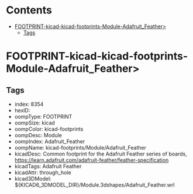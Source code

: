 



Contents
========

* [FOOTPRINT-kicad-kicad-footprints-Module-Adafruit_Feather>](#footprint-kicad-kicad-footprints-module-adafruit_feather)
	* [Tags](#tags)

# FOOTPRINT-kicad-kicad-footprints-Module-Adafruit_Feather>

## Tags

- index: 8354
- hexID: 
- oompType: FOOTPRINT
- oompSize: kicad
- oompColor: kicad-footprints
- oompDesc: Module
- oompIndex: Adafruit_Feather
- oompName: kicad-footprints/Module/Adafruit_Feather
- kicadDesc: Common footprint for the Adafruit Feather series of boards, https://learn.adafruit.com/adafruit-feather/feather-specification
- kicadTags: Adafruit Feather
- kicadAttr: through_hole
- kicad3DModel: ${KICAD6_3DMODEL_DIR}/Module.3dshapes/Adafruit_Feather.wrl
